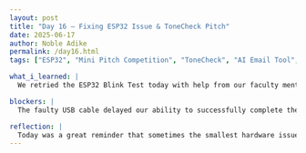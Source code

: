```yaml
---
layout: post
title: "Day 16 – Fixing ESP32 Issue & ToneCheck Pitch"
date: 2025-06-17
author: Noble Adike
permalink: /day16.html
tags: ["ESP32", "Mini Pitch Competition", "ToneCheck", "AI Email Tool", "Neurodiversity", "Machine Learning"]

what_i_learned: |
  We retried the ESP32 Blink Test today with help from our faculty mentor. It still didn’t work at first, but we finally diagnosed the issue—it was the USB cable, not the board or code. The second half of the day was focused on a mini-pitch competition. Our group was assigned the concept behind “ToneCheck,” an AI-powered email assistant built to detect tone, emotion, and intent in written messages. I learned that ToneCheck is designed with neurodivergent users in mind, helping avoid miscommunication and emotional overload in professional emails. Key features include tone detection, smart reply suggestions based on emotional context, and a dashboard that visualizes communication trends. We pitched the product as more affordable and inclusive than competitors like Microsoft Emma or NUACOM, and shared how it could integrate with platforms like Gmail and Outlook.

blockers: |
  The faulty USB cable delayed our ability to successfully complete the ESP32 setup and Blink Test again. Condensing the ToneCheck pitch into a short time limit while still explaining all the features and competitive advantages was a challenge.

reflection: |
  Today was a great reminder that sometimes the smallest hardware issue can cause the biggest delays. I'm really glad we finally figured out the USB problem. Working on the ToneCheck pitch helped me better understand how to articulate technical solutions in a business context. I was especially inspired by the product’s mission to support neurodivergent users, and I appreciated how it blends emotional intelligence with machine learning. Practicing the pitch also gave me confidence in public speaking and collaborative storytelling. I’m looking forward to seeing how these skills translate to our final project presentation.
---
```

